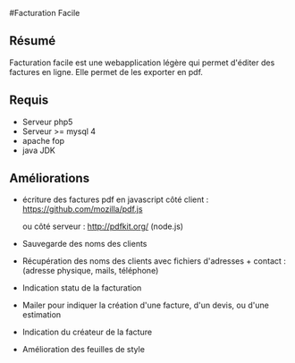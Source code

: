 #Facturation Facile

## Résumé

Facturation facile est une webapplication légère qui permet d'éditer des factures en ligne.
Elle permet de les exporter en pdf.

## Requis

* Serveur php5 
* Serveur >= mysql 4 
* apache fop
* java JDK

## Améliorations 

* écriture des factures pdf en javascript côté client :
    https://github.com/mozilla/pdf.js

  ou côté serveur :
    http://pdfkit.org/ (node.js)

* Sauvegarde des noms des clients 

* Récupération des noms des clients avec fichiers d'adresses + contact : (adresse physique, mails, téléphone)

* Indication statu de la facturation

* Mailer pour indiquer la création d'une facture, d'un devis, ou d'une estimation

* Indication du créateur de la facture

* Amélioration des feuilles de style
